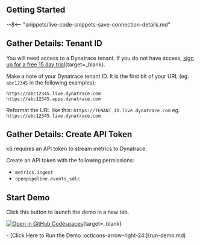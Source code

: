## Getting Started

--8<-- "snippets/live-code-snippets-save-connection-details.md"

## Gather Details: Tenant ID

You will need access to a Dynatrace tenant. If you do not have access, [sign up for a free 15 day trial](https://dt-url.net/trial){target=_blank}.

Make a note of your Dynatrace tenant ID. It is the first bit of your URL (eg. `abc12345` in the following examples):

```
https://abc12345.live.dynatrace.com
https://abc12345.apps.dynatrace.com
```

Reformat the URL like this: `https://TENANT_ID.live.dynatrace.com` eg. `https://abc12345.live.dynatrace.com`

## Gather Details: Create API Token

k6 requires an API token to stream metrics to Dynatrace.

Create an API token with the following permissions:

- `metrics.ingest`
- `openpipeline.events_sdlc`

## Start Demo

Click this button to launch the demo in a new tab.

[![Open in GitHub Codespaces](https://github.com/codespaces/badge.svg)](https://codespaces.new/dynatrace/obslab-k6){target=_blank}

<div class="grid cards" markdown>
- [Click Here to Run the Demo :octicons-arrow-right-24:](run-demo.md)
</div>